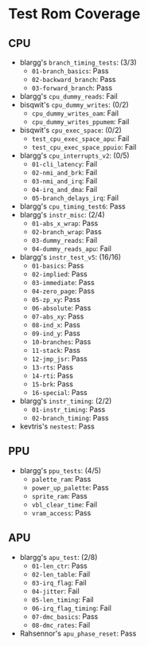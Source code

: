# Test Rom Coverage

## CPU

  - blargg's `branch_timing_tests`: (3/3)
    - `01-branch_basics`: Pass
    - `02-backward_branch`: Pass
    - `03-forward_branch`: Pass
  - blargg's `cpu_dummy_reads`: Fail
  - bisqwit's `cpu_dummy_writes`: (0/2)
    - `cpu_dummy_writes_oam`: Fail
    - `cpu_dummy_writes_ppumem`: Fail
  - bisqwit's `cpu_exec_space`: (0/2)
    - `test_cpu_exec_space_apu`: Fail
    - `test_cpu_exec_space_ppuio`: Fail
  - blargg's `cpu_interrupts_v2`: (0/5)
    - `01-cli_latency`: Fail
    - `02-nmi_and_brk`: Fail
    - `03-nmi_and_irq`: Fail
    - `04-irq_and_dma`: Fail
    - `05-branch_delays_irq`: Fail
  - blargg's `cpu_timing_test6`: Pass
  - blargg's `instr_misc`: (2/4)
    - `01-abs_x_wrap`: Pass
    - `02-branch_wrap`: Pass
    - `03-dummy_reads`: Fail
    - `04-dummy_reads_apu`: Fail
  - blargg's `instr_test_v5`: (16/16)
    - `01-basics`: Pass
    - `02-implied`: Pass
    - `03-immediate`: Pass
    - `04-zero_page`: Pass
    - `05-zp_xy`: Pass
    - `06-absolute`: Pass
    - `07-abs_xy`: Pass
    - `08-ind_x`: Pass
    - `09-ind_y`: Pass
    - `10-branches`: Pass
    - `11-stack`: Pass
    - `12-jmp_jsr`: Pass
    - `13-rts`: Pass
    - `14-rti`: Pass
    - `15-brk`: Pass
    - `16-special`: Pass
  - blargg's `instr_timing`: (2/2)
    - `01-instr_timing`: Pass
    - `02-branch_timing`: Pass
  - kevtris's `nestest`: Pass

## PPU

  - blargg's `ppu_tests`: (4/5)
    - `palette_ram`: Pass
    - `power_up_palette`: Pass
    - `sprite_ram`: Pass
    - `vbl_clear_time`: Fail
    - `vram_access`: Pass

## APU

 - blargg's `apu_test`: (2/8)
   - `01-len_ctr`: Pass
   - `02-len_table`: Fail
   - `03-irq_flag`: Fail
   - `04-jitter`: Fail
   - `05-len_timing`: Fail
   - `06-irq_flag_timing`: Fail
   - `07-dmc_basics`: Pass
   - `08-dmc_rates`: Fail
 - Rahsennor's `apu_phase_reset`: Pass
